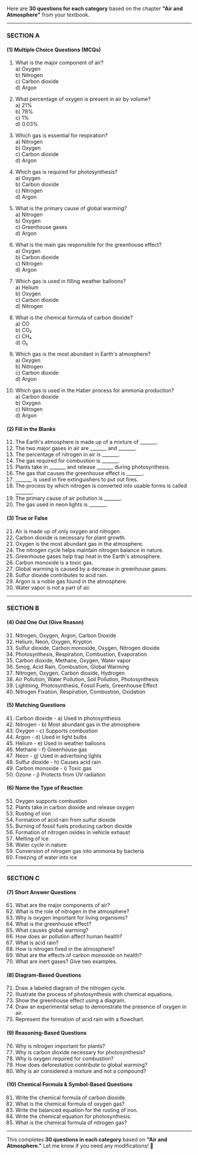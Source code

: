 Here are **30 questions for each category** based on the chapter **"Air and Atmosphere"** from your textbook.

---

### **SECTION A**
#### **(1) Multiple Choice Questions (MCQs)**
1. What is the major component of air?  
   a) Oxygen  
   b) Nitrogen  
   c) Carbon dioxide  
   d) Argon  

2. What percentage of oxygen is present in air by volume?  
   a) 21%  
   b) 78%  
   c) 1%  
   d) 0.03%  

3. Which gas is essential for respiration?  
   a) Nitrogen  
   b) Oxygen  
   c) Carbon dioxide  
   d) Argon  

4. Which gas is required for photosynthesis?  
   a) Oxygen  
   b) Carbon dioxide  
   c) Nitrogen  
   d) Argon  

5. What is the primary cause of global warming?  
   a) Nitrogen  
   b) Oxygen  
   c) Greenhouse gases  
   d) Argon  

6. What is the main gas responsible for the greenhouse effect?  
   a) Oxygen  
   b) Carbon dioxide  
   c) Nitrogen  
   d) Argon  

7. Which gas is used in filling weather balloons?  
   a) Helium  
   b) Oxygen  
   c) Carbon dioxide  
   d) Nitrogen  

8. What is the chemical formula of carbon dioxide?  
   a) CO  
   b) CO₂  
   c) CH₄  
   d) O₂  

9. Which gas is the most abundant in Earth's atmosphere?  
   a) Oxygen  
   b) Nitrogen  
   c) Carbon dioxide  
   d) Argon  

10. Which gas is used in the Haber process for ammonia production?  
   a) Carbon dioxide  
   b) Oxygen  
   c) Nitrogen  
   d) Argon  

#### **(2) Fill in the Blanks**
11. The Earth's atmosphere is made up of a mixture of _______.  
12. The two major gases in air are _______ and _______.  
13. The percentage of nitrogen in air is _______.  
14. The gas required for combustion is _______.  
15. Plants take in _______ and release _______ during photosynthesis.  
16. The gas that causes the greenhouse effect is _______.  
17. _______ is used in fire extinguishers to put out fires.  
18. The process by which nitrogen is converted into usable forms is called _______.  
19. The primary cause of air pollution is _______.  
20. The gas used in neon lights is _______.  

#### **(3) True or False**
21. Air is made up of only oxygen and nitrogen.  
22. Carbon dioxide is necessary for plant growth.  
23. Oxygen is the most abundant gas in the atmosphere.  
24. The nitrogen cycle helps maintain nitrogen balance in nature.  
25. Greenhouse gases help trap heat in the Earth's atmosphere.  
26. Carbon monoxide is a toxic gas.  
27. Global warming is caused by a decrease in greenhouse gases.  
28. Sulfur dioxide contributes to acid rain.  
29. Argon is a noble gas found in the atmosphere.  
30. Water vapor is not a part of air.  

---

### **SECTION B**
#### **(4) Odd One Out (Give Reason)**
31. Nitrogen, Oxygen, Argon, Carbon Dioxide  
32. Helium, Neon, Oxygen, Krypton  
33. Sulfur dioxide, Carbon monoxide, Oxygen, Nitrogen dioxide  
34. Photosynthesis, Respiration, Combustion, Evaporation  
35. Carbon dioxide, Methane, Oxygen, Water vapor  
36. Smog, Acid Rain, Combustion, Global Warming  
37. Nitrogen, Oxygen, Carbon dioxide, Hydrogen  
38. Air Pollution, Water Pollution, Soil Pollution, Photosynthesis  
39. Lightning, Photosynthesis, Fossil Fuels, Greenhouse Effect  
40. Nitrogen Fixation, Respiration, Combustion, Oxidation  

#### **(5) Matching Questions**
41. Carbon dioxide - a) Used in photosynthesis  
42. Nitrogen - b) Most abundant gas in the atmosphere  
43. Oxygen - c) Supports combustion  
44. Argon - d) Used in light bulbs  
45. Helium - e) Used in weather balloons  
46. Methane - f) Greenhouse gas  
47. Neon - g) Used in advertising lights  
48. Sulfur dioxide - h) Causes acid rain  
49. Carbon monoxide - i) Toxic gas  
50. Ozone - j) Protects from UV radiation  

#### **(6) Name the Type of Reaction**
51. Oxygen supports combustion  
52. Plants take in carbon dioxide and release oxygen  
53. Rusting of iron  
54. Formation of acid rain from sulfur dioxide  
55. Burning of fossil fuels producing carbon dioxide  
56. Formation of nitrogen oxides in vehicle exhaust  
57. Melting of ice  
58. Water cycle in nature  
59. Conversion of nitrogen gas into ammonia by bacteria  
60. Freezing of water into ice  

---

### **SECTION C**
#### **(7) Short Answer Questions**
61. What are the major components of air?  
62. What is the role of nitrogen in the atmosphere?  
63. Why is oxygen important for living organisms?  
64. What is the greenhouse effect?  
65. What causes global warming?  
66. How does air pollution affect human health?  
67. What is acid rain?  
68. How is nitrogen fixed in the atmosphere?  
69. What are the effects of carbon monoxide on health?  
70. What are inert gases? Give two examples.  

#### **(8) Diagram-Based Questions**
71. Draw a labeled diagram of the nitrogen cycle.  
72. Illustrate the process of photosynthesis with chemical equations.  
73. Show the greenhouse effect using a diagram.  
74. Draw an experimental setup to demonstrate the presence of oxygen in air.  
75. Represent the formation of acid rain with a flowchart.  

#### **(9) Reasoning-Based Questions**
76. Why is nitrogen important for plants?  
77. Why is carbon dioxide necessary for photosynthesis?  
78. Why is oxygen required for combustion?  
79. How does deforestation contribute to global warming?  
80. Why is air considered a mixture and not a compound?  

#### **(10) Chemical Formula & Symbol-Based Questions**
81. Write the chemical formula of carbon dioxide.  
82. What is the chemical formula of oxygen gas?  
83. Write the balanced equation for the rusting of iron.  
84. Write the chemical equation for photosynthesis.  
85. What is the chemical formula of nitrogen gas?  

---

This completes **30 questions in each category** based on **"Air and Atmosphere."** Let me know if you need any modifications! 🚀
